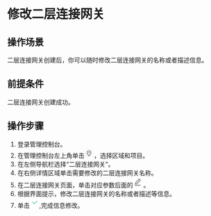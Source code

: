 # 修改二层连接网关<a name="vpc_l2cg_0004"></a>

## 操作场景<a name="section16917175433911"></a>

二层连接网关创建后，你可以随时修改二层连接网关的名称或者描述信息。

## 前提条件<a name="section18810158123918"></a>

二层连接网关创建成功。

## 操作步骤<a name="section151241244016"></a>

1.  登录管理控制台。
2.  在管理控制台左上角单击![](figures/icon-region.png)，选择区域和项目。
3.  在左侧导航栏选择“二层连接网关”。
4.  在右侧详情区域单击需要修改的二层连接网关名称。
5.  在二层连接网关页面，单击对应参数后面的![](figures/icon-modify.png)。
6.  根据界面提示，修改二层连接网关的名称或者描述等信息。
7.  单击![](figures/icon-confirm.png),完成信息修改。

